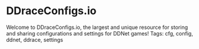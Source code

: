 # DDraceConfigs.io
Welcome to DDraceConfigs.io, the largest and unique resource for storing and sharing configurations and settings for DDNet games! Tags: cfg, config, ddnet, ddrace, settings
